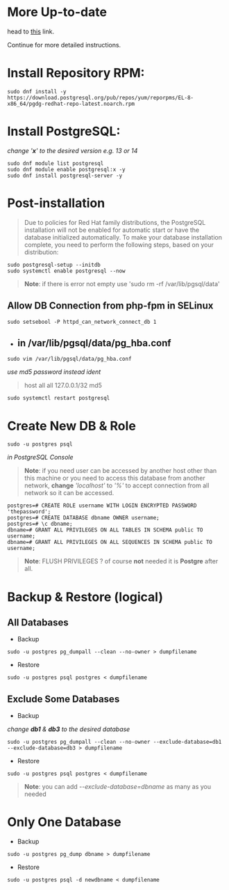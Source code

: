 # More Up-to-date
head to <a href="https://www.postgresql.org/download/linux/redhat/" target="_blank">this</a> link.

Continue for more detailed instructions.
# Install Repository RPM:
```
sudo dnf install -y https://download.postgresql.org/pub/repos/yum/reporpms/EL-8-x86_64/pgdg-redhat-repo-latest.noarch.rpm
```
# Install PostgreSQL:
_change '__x__' to the desired version e.g. 13 or 14_
```
sudo dnf module list postgresql
sudo dnf module enable postgresql:x -y
sudo dnf install postgresql-server -y
```
# Post-installation
> Due to policies for Red Hat family distributions, the PostgreSQL installation will not be enabled for automatic start or have the database initialized automatically. To make your database installation complete, you need to perform the following steps, based on your distribution: 
```
sudo postgresql-setup --initdb
sudo systemctl enable postgresql --now
```
> **Note**: if there is error not empty use 'sudo rm -rf /var/lib/pgsql/data'
## Allow DB Connection from php-fpm in SELinux
```
sudo setsebool -P httpd_can_network_connect_db 1
```
- ## in /var/lib/pgsql/data/pg_hba.conf
```
sudo vim /var/lib/pgsql/data/pg_hba.conf
```
_use md5 password instead ident_
> host all all 127.0.0.1/32 md5
```
sudo systemctl restart postgresql
```
# Create New DB & Role
```
sudo -u postgres psql
```
_in PostgreSQL Console_
> **Note**: if you need user can be accessed by another host other than this machine or you need to access this database from another network, **change** _'localhost'_ to _'%'_ to accept connection from all network so it can be accessed.
```
postgres=# CREATE ROLE username WITH LOGIN ENCRYPTED PASSWORD 'thepassword';
postgres=# CREATE DATABASE dbname OWNER username;
postgres=# \c dbname;
dbname=# GRANT ALL PRIVILEGES ON ALL TABLES IN SCHEMA public TO username;
dbname=# GRANT ALL PRIVILEGES ON ALL SEQUENCES IN SCHEMA public TO username;
```
> **Note**: FLUSH PRIVILEGES ? of course **not** needed it is **Postgre** after all.
# Backup & Restore (logical)
## All Databases
- Backup
```
sudo -u postgres pg_dumpall --clean --no-owner > dumpfilename
```
- Restore
```
sudo -u postgres psql postgres < dumpfilename
```
## Exclude Some Databases
- Backup

_change **db1** & **db3** to the desired database_
```
sudo -u postgres pg_dumpall --clean --no-owner --exclude-database=db1 --exclude-database=db3 > dumpfilename
```
- Restore
```
sudo -u postgres psql postgres < dumpfilename
```
> **Note**: you can add _--exclude-database=dbname_ as many as you needed
# Only One Database
- Backup
```
sudo -u postgres pg_dump dbname > dumpfilename
```
- Restore
```
sudo -u postgres psql -d newdbname < dumpfilename
```
